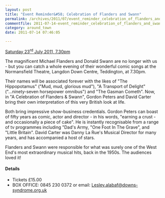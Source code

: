 ```yaml
---
layout: post
title: "Event Reminder&#58; Celebration of Flanders and Swann"
permalink: /archives/2011/07/event_reminder_celebration_of_flanders_and_swann.html
commentfile: 2011-07-14-event_reminder_celebration_of_flanders_and_swann
category: around_town
date: 2011-07-14 07:46:05

---
```


[Saturday 23<sup>rd</sup> July 2011, 7.30pm](https://stmargarets.london/event/show/200705142859)

The magnificent Michael Flanders and Donald Swann are no longer with us - but you can catch a whole evening of their wonderful comic songs at the Normansfield Theatre, Langdon Down Centre, Teddington, at 7.30pm.

Their names will be associated forever with the likes of "The Hippopotamus" ("Mud, mud, glorious mud"), "A Transport of Delight" ("...ninety-seven horsepower omnibus") and "The Gasman Cometh". Now, in "A Celebration of Flanders & Swann", Gordon Peters and David Carter bring their own interpretation of this very British look at life.

Both bring impressive show-business credentials. Gordon Peters can boast of fifty years as comic, actor and director - in his words, "earning a crust - and occasionally a piece of cake". He is instantly recognisable from a range of tv programmes including "Dad's Army, "One Foot In The Grave", and "Little Britain". David Carter was Danny La Rue's Musical Director for many years, and has accompanied a host of stars.

Flanders and Swann were responsible for what was surely one of the West End's most extraordinary musical hits, back in the 1950s. The audiences loved it!

#### Details

-   Tickets £15.00
-   BOX OFFICE: 0845 230 0372 or email: <Lesley.alabaf@downs-syndrome.org.uk>

